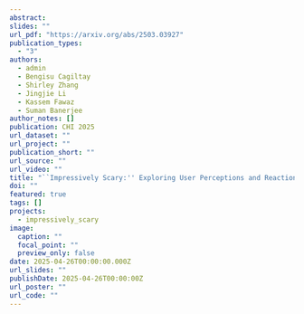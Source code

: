 ```yaml
---
abstract: 
slides: ""
url_pdf: "https://arxiv.org/abs/2503.03927"
publication_types:
  - "3"
authors:
  - admin
  - Bengisu Cagiltay
  - Shirley Zhang
  - Jingjie Li
  - Kassem Fawaz
  - Suman Banerjee
author_notes: []
publication: CHI 2025
url_dataset: ""
url_project: ""
publication_short: ""
url_source: ""
url_video: ""
title: "``Impressively Scary:'' Exploring User Perceptions and Reactions to Unraveling Machine Learning Models in Social Media Applications"
doi: ""
featured: true
tags: []
projects:
  - impressively_scary
image:
  caption: ""
  focal_point: ""
  preview_only: false
date: 2025-04-26T00:00:00.000Z
url_slides: ""
publishDate: 2025-04-26T00:00:00Z
url_poster: ""
url_code: ""
---
```

